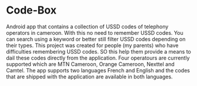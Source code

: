 # Code-Box
Android app that contains a collection of USSD codes of telephony operators in cameroon.
With this no need to remember USSD codes. You can search using a keyword or better still filter USSD codes depending on their types.
This project was created for people (my parents) who have difficulties remembering USSD codes. SO this help them provide a means to dail these codes directly from the application.
Four operatours are currently supported which are MTN Cameroon, Orange Cameroon, Nexttel and Camtel.
The app supports two languages French and English and the codes that are shipped with the application are available in both languages.
